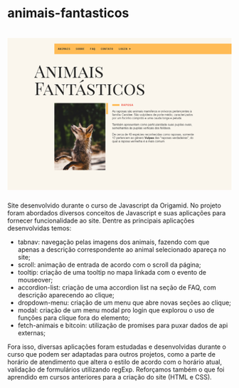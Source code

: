 # animais-fantasticos

<h1 align="center">
    <img alt="animais-fantásticos" title="#animais-fantásticos" src="./img/banner.PNG" />
</h1>

Site desenvolvido durante o curso de Javascript da Origamid.
No projeto foram abordados diversos conceitos de Javascript e suas aplicações para fornecer funcionalidade ao site.
Dentre as principais aplicações desenvolvidas temos:

- tabnav: navegação pelas imagens dos animais, fazendo com que apenas a descrição correspondente ao animal selecionado apareça no site;
- scroll: animação de entrada de acordo com o scroll da página;
- tooltip: criação de uma tooltip no mapa linkada com o evento de mouseover;
- accordion-list: criação de uma accordion list na seção de FAQ, com descrição aparecendo ao clique;
- dropdown-menu: criação de um menu que abre novas seções ao clique;
- modal: criação de um menu modal pro login que explorou o uso de funções para clique fora do elemento;
- fetch-animais e bitcoin: utilização de promises para puxar dados de api externas;

Fora isso, diversas aplicações foram estudadas e desenvolvidas durante o curso que podem ser adaptadas para outros projetos, como a parte de horário de atendimento que altera o estilo de acordo com o horário atual, validação de formulários utilizando regExp.
Reforçamos também o que foi aprendido em cursos anteriores para a criação do site (HTML e CSS).
